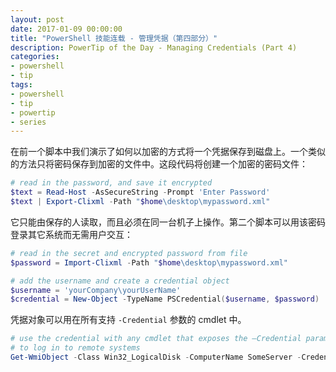```yaml
---
layout: post
date: 2017-01-09 00:00:00
title: "PowerShell 技能连载 - 管理凭据（第四部分）"
description: PowerTip of the Day - Managing Credentials (Part 4)
categories:
- powershell
- tip
tags:
- powershell
- tip
- powertip
- series
---
```

在前一个脚本中我们演示了如何以加密的方式将一个凭据保存到磁盘上。一个类似的方法只将密码保存到加密的文件中。这段代码将创建一个加密的密码文件：

```powershell
# read in the password, and save it encrypted
$text = Read-Host -AsSecureString -Prompt 'Enter Password'
$text | Export-Clixml -Path "$home\desktop\mypassword.xml"
```

它只能由保存的人读取，而且必须在同一台机子上操作。第二个脚本可以用该密码登录其它系统而无需用户交互：

```powershell
# read in the secret and encrypted password from file
$password = Import-Clixml -Path "$home\desktop\mypassword.xml"

# add the username and create a credential object
$username = 'yourCompany\yourUserName'
$credential = New-Object -TypeName PSCredential($username, $password)
```

凭据对象可以用在所有支持 `-Credential` 参数的 cmdlet 中。

```powershell
# use the credential with any cmdlet that exposes the –Credential parameter
# to log in to remote systems
Get-WmiObject -Class Win32_LogicalDisk -ComputerName SomeServer -Credential $credential
```

<!--本文国际来源：[Managing Credentials (Part 4)](http://community.idera.com/powershell/powertips/b/tips/posts/managing-credentials-part-4)-->
